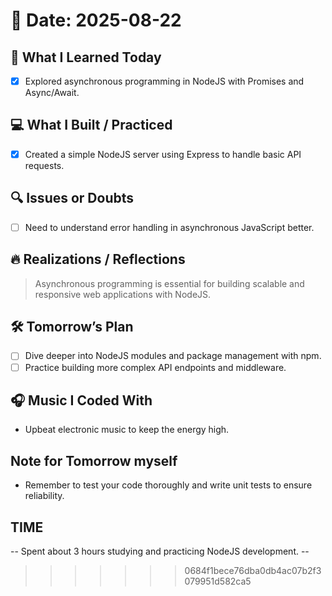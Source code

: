 # 📅 Date: 2025-08-22

## 🧠 What I Learned Today

- [X] Explored asynchronous programming in NodeJS with Promises and Async/Await.

## 💻 What I Built / Practiced

- [X] Created a simple NodeJS server using Express to handle basic API requests.

## 🔍 Issues or Doubts

- [ ] Need to understand error handling in asynchronous JavaScript better.

## 🔥 Realizations / Reflections

> Asynchronous programming is essential for building scalable and responsive web applications with NodeJS.

## 🛠 Tomorrow’s Plan

- [ ] Dive deeper into NodeJS modules and package management with npm.
- [ ] Practice building more complex API endpoints and middleware.

## 🎧 Music I Coded With

- Upbeat electronic music to keep the energy high.

## Note for Tomorrow myself

- Remember to test your code thoroughly and write unit tests to ensure reliability.

## TIME

-- Spent about 3 hours studying and practicing NodeJS development. --
>>>>>>> 0684f1bece76dba0db4ac07b2f3079951d582ca5
